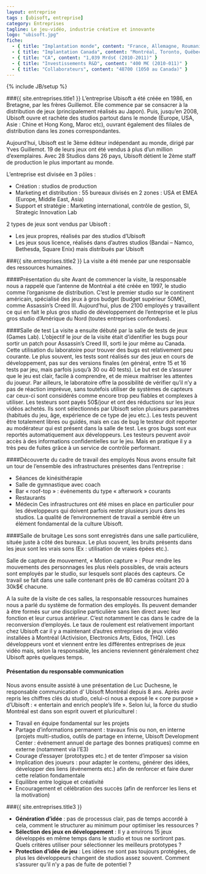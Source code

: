 ```yaml
---
layout: entreprise
tags : [ubisoft, entreprise]
category: Entreprises
tagline: Le jeu-vidéo, industrie créative et innovante
logo: "ubisoft.jpg"
fiche:
  - { title: "Implantation monde", content: "France, Allemagne, Roumanie, Canada, UK, Suède, Finlande, Ukraine, Italie, Australie, Japon, Corée du Sud, Pologne, Belgique, Espagne, Suisse, Maroc, Chine, Inde,..." }
  - { title: "Implantation Canada", content: "Montréal, Toronto, Québec" }
  - { title: "CA", content: "1,039 Mrds€ (2010-2011)" }
  - { title: "Investissements R&D", content: "400 M€ (2010-011)" }
  - { title: "Collaborateurs", content: "48700 (1050 au Canada)" }
---
```

{% include JB/setup %}

###{{ site.entreprises.title1 }}
L’entreprise Ubisoft a été créée en 1986, en Bretagne, par les frères Guillemot. Elle commence par se consacrer à la distribution de jeux (principalement réalisés au Japon). Puis, jusqu’en 2008, Ubisoft ouvre et rachète des studios partout dans le monde (Europe, USA, Asie : Chine et Hong Kong, Maroc etc), ouvrant également des filiales de distribution dans les zones correspondantes.

Aujourd’hui, Ubisoft est le 3ème éditeur indépendant au monde, dirigé par Yves Guillemot. 19 de leurs jeux ont été vendus à plus d’un million d’exemplaires. Avec 28 Studios dans 26 pays, Ubisoft détient le 2ème staff de production le plus important au monde.

L’entreprise est divisée en 3 pôles :
 - Création : studios de production
 - Marketing et distribution : 55 bureaux divisés en 2 zones : USA et EMEA (Europe, Middle East, Asia)
 - Support et stratégie : Marketing international, contrôle de gestion, SI, Strategic Innovation Lab
 	
2 types de jeux sont vendus par Ubisoft :
 - Les jeux propres, réalisés par des studios d’Ubisoft
 - Les jeux sous licence, réalisés dans d’autres studios (Bandai – Namco, Bethesda, Square Enix) mais distribués par Ubisoft 

###{{ site.entreprises.title2 }}
La visite a été menée par une responsable des ressources humaines. 

####Présentation du site
Avant de commencer la visite, la responsable nous a rappelé que l’antenne de Montréal a été créée en 1997,  le studio comme l’organisme de distribution. C’est le premier  studio sur le continent américain, spécialisé des jeux à gros budget (budget supérieur 50M€), comme Assassin’s Creed III. 
Aujourd’hui, plus de 2100 employés y travaillent ce qui en fait le plus gros studio de développement de l’entreprise et le plus gros studio d’Amérique du Nord (toutes entreprises confondues).

####Salle de test
La visite a ensuite débuté par la salle de tests de jeux (Games Lab).
L’objectif le jour de la visite était d’identifier les bugs pour sortir un patch pour Assassin’s Creed III, sorti le jour même au Canada. Cette utilisation du laboratoire pour trouver des bugs est relativement peu courante.
Le plus souvent, les tests sont réalisés sur des jeux en cours de développement, pas sur des versions finales (en général, entre 15 et 16 tests par jeu, mais parfois jusqu’à 30 ou 40 tests).
Le but est de s’assurer que le jeu est clair, facile à comprendre, et de mieux maitriser les attentes du joueur. Par ailleurs, le laboratoire offre la possibilité de vérifier qu’il n’y a pas de réaction imprévue, sans toutefois utiliser de systèmes de capteurs car ceux-ci sont considérés comme encore trop peu fiables et complexes à utiliser. 
Les testeurs sont payés 50$/jour et ont des réductions sur les jeux vidéos achetés. Ils sont sélectionnés par Ubisoft selon plusieurs paramètres (habitués du jeu, âge, expérience de ce type de jeu etc.).
Les tests peuvent être totalement libres ou guidés, mais en cas de bug le testeur doit reporter au modérateur qui est présent dans la salle de test. Les gros bugs sont eux reportés automatiquement aux développeurs.  Les testeurs peuvent avoir accès à des informations confidentielles sur le jeu. Mais en pratique il y a très peu de fuites grâce à un service de contrôle performant.

####Découverte du cadre de travail des employés
Nous avons ensuite fait un tour de l’ensemble des infrastructures présentes dans l’entreprise :
 - Séances de kinésithérapie 
 - Salle de gymnastique avec coach 
 - Bar « roof-top » : événements du type « afterwork » courants 
 - Restaurants
 - Médecin
Ces infrastructures ont été mises en place en particulier pour les développeurs qui doivent parfois rester plusieurs jours dans les studios. La qualité de l’environnement de travail a semblé être un élément fondamental de la culture Ubisoft. 

####Salle de bruitage
Les sons sont enregistrés dans une salle particulière, située juste à côté des bureaux. 
Le plus souvent, les bruits présents dans les jeux sont les vrais sons (Ex : utilisation de vraies épées etc.).

Salle de capture de mouvement, « Motion capture » :
Pour rendre les mouvements des personnages les plus réels possibles, de vrais acteurs sont employés par le studio, sur lesquels sont placés des capteurs. Ce travail se fait dans une salle contenant près de 80 caméras coûtant 20 à 30k$€ chacune.

A la suite de la visite de ces salles, la responsable ressources humaines nous a parlé du système de formation des employés. Ils peuvent demander à être formés sur une discipline particulière sans lien direct avec leur fonction et leur cursus antérieur. C’est notamment le cas dans le cadre de la reconversion d’employés. Le taux de roulement est relativement important chez Ubisoft car il y a maintenant d’autres entreprises de jeux vidéo installées à Montréal (Activision, Electronics Arts, Eidos, THQ). Les développeurs vont et viennent entre les différentes entreprises de jeux vidéo mais, selon la responsable, les anciens reviennent généralement chez Ubisoft après quelques temps. 

#### Présentation du responsable communication 
Nous avons ensuite assisté à une présentation de Luc Duchesne, le responsable communication d’ Ubisoft Montréal depuis 8 ans. 
Après avoir repris les chiffres clés du studio, celui-ci nous a exposé le « core purpose » d’Ubisoft : « entertain and enrich people’s life ».  Selon lui, la force du studio Montréal est dans son esprit ouvert et pluriculturel :  
 - Travail en équipe fondamental sur les projets
 - Partage d’informations permanent : travaux finis ou non, en interne (projets multi-studios, outils de partage en interne, Ubisoft Development Center : événement annuel de partage des bonnes pratiques) comme en externe (notamment via l’E3)
 - Courage d’essayer (prototypes etc.) et de tenter d’imposer sa vision
 - Implication des joueurs : pour adapter le contenu, générer des idées, développer des liens (événements etc.) afin de renforcer et faire durer cette relation fondamentale
 - Equilibre entre logique et créativité
 - Encouragement et célébration des succès (afin de renforcer les liens et la motivation)


###{{ site.entreprises.title3 }}
 - **Génération d’idée** : pas de processus clair, pas de temps accordé à cela, comment le structurer au minimum pour optimiser les ressources ? 
 - **Sélection des jeux en développement** : Il y a environs 15 jeux développés en même temps dans le studio et tous ne sortiront pas. Quels critères utiliser pour sélectionner les meilleurs prototypes ? 
 - **Protection d’idée de jeu** : Les idées ne sont pas toujours protégées, de plus les développeurs changent de studios assez souvent. Comment s’assurer qu’il n’y a pas de fuite de potentiel ? 